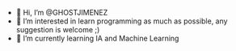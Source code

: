 - 👋 Hi, I’m @GHOSTJIMENEZ
- 👀 I’m interested in learn programming as much as possible, any suggestion is welcome ;)
- 🌱 I’m currently learning IA and Machine Learning
